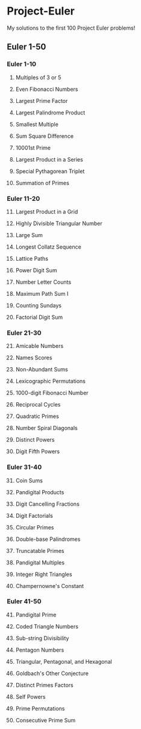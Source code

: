 # Project-Euler
My solutions to the first 100 Project Euler problems!

## Euler 1-50

### Euler 1-10
1.	Multiples of 3 or 5	

2.	Even Fibonacci Numbers	

3.	Largest Prime Factor	

4.	Largest Palindrome Product	

5.	Smallest Multiple	

6.	Sum Square Difference	

7.	10001st Prime	

8.	Largest Product in a Series	

9.	Special Pythagorean Triplet	

10.	Summation of Primes	

### Euler 11-20
11.	Largest Product in a Grid	

12.	Highly Divisible Triangular Number	

13.	Large Sum	

14.	Longest Collatz Sequence	

15.	Lattice Paths	

16.	Power Digit Sum	

17.	Number Letter Counts	

18.	Maximum Path Sum I	

19.	Counting Sundays	

20.	Factorial Digit Sum	

### Euler 21-30
21.	Amicable Numbers	

22.	Names Scores	

23.	Non-Abundant Sums	

24.	Lexicographic Permutations	

25.	1000-digit Fibonacci Number	

26.	Reciprocal Cycles	

27.	Quadratic Primes	

28.	Number Spiral Diagonals	

29.	Distinct Powers	

30.	Digit Fifth Powers	

### Euler 31-40
31.	Coin Sums	

32.	Pandigital Products	

33.	Digit Cancelling Fractions	

34.	Digit Factorials	

35.	Circular Primes	

36.	Double-base Palindromes	

37.	Truncatable Primes	

38.	Pandigital Multiples	

39.	Integer Right Triangles	

40.	Champernowne's Constant

### Euler 41-50
41.	Pandigital Prime	

42.	Coded Triangle Numbers	

43.	Sub-string Divisibility	

44.	Pentagon Numbers	

45.	Triangular, Pentagonal, and Hexagonal	

46.	Goldbach's Other Conjecture	

47.	Distinct Primes Factors	

48.	Self Powers	

49.	Prime Permutations	

50.	Consecutive Prime Sum
